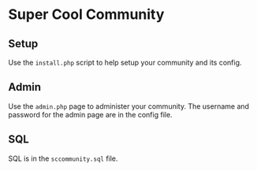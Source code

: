 # Super Cool Community

## Setup

Use the `install.php` script to help setup your community and its config.

## Admin

Use the `admin.php` page to administer your community. The username and password for the admin page are in the config file.

## SQL 

SQL is in the `sccommunity.sql` file.